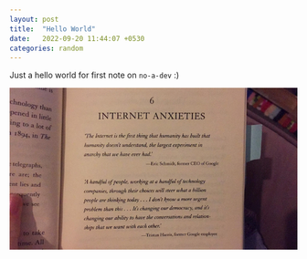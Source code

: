 ```yaml
---
layout: post
title:  "Hello World"
date:   2022-09-20 11:44:07 +0530
categories: random
---
```


Just a hello world for first note on `no-a-dev` :)

![internet anxiety img](/assets/images/internet_anxiety.jpg)
